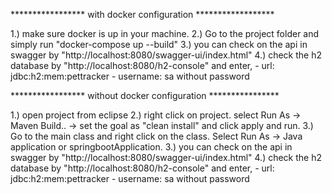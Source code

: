 ***************** with docker configuration ******************

1.) make sure docker is up in your machine.
2.) Go to the project folder and simply run "docker-compose up --build"
3.) you can check on the api in swagger by "http://localhost:8080/swagger-ui/index.html"
4.) check the h2 database by "http://localhost:8080/h2-console" and enter,
            - url: jdbc:h2:mem:pettracker
            - username: sa without password

***************** without docker configuration ****************

1.) open project from eclipse
2.) right click on project. select Run As -> Maven Build.. -> set the goal as "clean install" and click apply and run.
3.) Go to the main class and right click on the class. Select Run As -> Java application or springbootApplication.
3.) you can check on the api in swagger by "http://localhost:8080/swagger-ui/index.html"
4.) check the h2 database by "http://localhost:8080/h2-console" and enter,
            - url: jdbc:h2:mem:pettracker
            - username: sa without password
